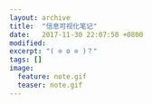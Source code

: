 ```yaml
---
layout: archive
title:  "信息可视化笔记"
date:   2017-11-30 22:07:50 +0800
modified:
excerpt: "( ⊙ o ⊙ )？"
tags: []
image:
  feature: note.gif
  teaser: note.gif
---
```

